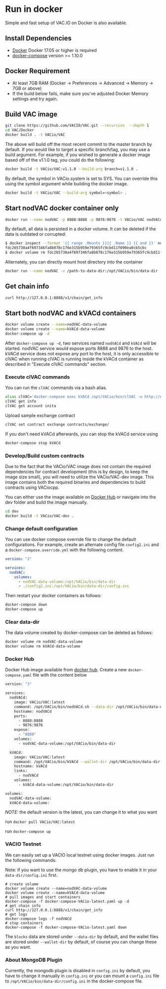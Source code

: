 # Run in docker

Simple and fast setup of VAC.IO on Docker is also available.

## Install Dependencies

- [Docker](https://docs.docker.com) Docker 17.05 or higher is required
- [docker-compose](https://docs.docker.com/compose/) version >= 1.10.0

## Docker Requirement

- At least 7GB RAM (Docker -> Preferences -> Advanced -> Memory -> 7GB or above)
- If the build below fails, make sure you've adjusted Docker Memory settings and try again.

## Build VAC image

```bash
git clone https://github.com/VACIO/VAC.git --recursive  --depth 1
cd VAC/Docker
docker build . -t VACio/VAC
```

The above will build off the most recent commit to the master branch by default. If you would like to target a specific branch/tag, you may use a build argument. For example, if you wished to generate a docker image based off of the v1.1.0 tag, you could do the following:

```bash
docker build -t VACio/VAC:v1.1.0 --build-arg branch=v1.1.0 .
```

By default, the symbol in VACio.system is set to SYS. You can override this using the symbol argument while building the docker image.

```bash
docker build -t VACio/VAC --build-arg symbol=<symbol> .
```

## Start nodVAC docker container only

```bash
docker run --name nodVAC -p 8888:8888 -p 9876:9876 -t VACio/VAC nodVACd.sh -e --http-alias=nodVAC:8888 --http-alias=127.0.0.1:8888 --http-alias=localhost:8888 arg1 arg2
```

By default, all data is persisted in a docker volume. It can be deleted if the data is outdated or corrupted:

```bash
$ docker inspect --format '{{ range .Mounts }}{{ .Name }} {{ end }}' nodVAC
fdc265730a4f697346fa8b078c176e315b959e79365fc9cbd11f090ea0cb5cbc
$ docker volume rm fdc265730a4f697346fa8b078c176e315b959e79365fc9cbd11f090ea0cb5cbc
```

Alternately, you can directly mount host directory into the container

```bash
docker run --name nodVAC -v /path-to-data-dir:/opt/VACio/bin/data-dir -p 8888:8888 -p 9876:9876 -t VACio/VAC nodVACd.sh -e --http-alias=nodVAC:8888 --http-alias=127.0.0.1:8888 --http-alias=localhost:8888 arg1 arg2
```

## Get chain info

```bash
curl http://127.0.0.1:8888/v1/chain/get_info
```

## Start both nodVAC and kVACd containers

```bash
docker volume create --name=nodVAC-data-volume
docker volume create --name=kVACd-data-volume
docker-compose up -d
```

After `docker-compose up -d`, two services named `nodVACd` and `kVACd` will be started. nodVAC service would expose ports 8888 and 9876 to the host. kVACd service does not expose any port to the host, it is only accessible to clVAC when running clVAC is running inside the kVACd container as described in "Execute clVAC commands" section.

### Execute clVAC commands

You can run the `clVAC` commands via a bash alias.

```bash
alias clVAC='docker-compose exec kVACd /opt/VACio/bin/clVAC -u http://nodVACd:8888 --wallet-url http://localhost:8900'
clVAC get info
clVAC get account inita
```

Upload sample exchange contract

```bash
clVAC set contract exchange contracts/exchange/
```

If you don't need kVACd afterwards, you can stop the kVACd service using

```bash
docker-compose stop kVACd
```

### Develop/Build custom contracts

Due to the fact that the VACio/VAC image does not contain the required dependencies for contract development (this is by design, to keep the image size small), you will need to utilize the VACio/VAC-dev image. This image contains both the required binaries and dependencies to build contracts using VACiocpp.

You can either use the image available on [Docker Hub](https://hub.docker.com/r/VACio/VAC-dev/) or navigate into the dev folder and build the image manually.

```bash
cd dev
docker build -t VACio/VAC-dev .
```

### Change default configuration

You can use docker compose override file to change the default configurations. For example, create an alternate config file `config2.ini` and a `docker-compose.override.yml` with the following content.

```yaml
version: "2"

services:
  nodVAC:
    volumes:
      - nodVAC-data-volume:/opt/VACio/bin/data-dir
      - ./config2.ini:/opt/VACio/bin/data-dir/config.ini
```

Then restart your docker containers as follows:

```bash
docker-compose down
docker-compose up
```

### Clear data-dir

The data volume created by docker-compose can be deleted as follows:

```bash
docker volume rm nodVAC-data-volume
docker volume rm kVACd-data-volume
```

### Docker Hub

Docker Hub image available from [docker hub](https://hub.docker.com/r/VACio/VAC/).
Create a new `docker-compose.yaml` file with the content below

```bash
version: "3"

services:
  nodVACd:
    image: VACio/VAC:latest
    command: /opt/VACio/bin/nodVACd.sh --data-dir /opt/VACio/bin/data-dir -e --http-alias=nodVACd:8888 --http-alias=127.0.0.1:8888 --http-alias=localhost:8888
    hostname: nodVACd
    ports:
      - 8888:8888
      - 9876:9876
    expose:
      - "8888"
    volumes:
      - nodVAC-data-volume:/opt/VACio/bin/data-dir

  kVACd:
    image: VACio/VAC:latest
    command: /opt/VACio/bin/kVACd --wallet-dir /opt/VACio/bin/data-dir --http-server-address=127.0.0.1:8900 --http-alias=localhost:8900 --http-alias=kVACd:8900
    hostname: kVACd
    links:
      - nodVACd
    volumes:
      - kVACd-data-volume:/opt/VACio/bin/data-dir

volumes:
  nodVAC-data-volume:
  kVACd-data-volume:

```

*NOTE:* the default version is the latest, you can change it to what you want

run `docker pull VACio/VAC:latest`

run `docker-compose up`

### VACIO Testnet

We can easily set up a VACIO local testnet using docker images. Just run the following commands:

Note: if you want to use the mongo db plugin, you have to enable it in your `data-dir/config.ini` first.

```
# create volume
docker volume create --name=nodVAC-data-volume
docker volume create --name=kVACd-data-volume
# pull images and start containers
docker-compose -f docker-compose-VACio-latest.yaml up -d
# get chain info
curl http://127.0.0.1:8888/v1/chain/get_info
# get logs
docker-compose logs -f nodVACd
# stop containers
docker-compose -f docker-compose-VACio-latest.yaml down
```

The `blocks` data are stored under `--data-dir` by default, and the wallet files are stored under `--wallet-dir` by default, of course you can change these as you want.

### About MongoDB Plugin

Currently, the mongodb plugin is disabled in `config.ini` by default, you have to change it manually in `config.ini` or you can mount a `config.ini` file to `/opt/VACio/bin/data-dir/config.ini` in the docker-compose file.

